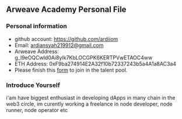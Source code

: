 ## Arweave Academy Personal File

### Personal information

- github account: https://github.com/ardiiom
- Email: ardiansyah219912@gmail.com
- Arweave Address: g_l9eOQCwId0Ai8yIk7KbLOCGPK6KERTPVwETAOC4ww
- ETH Address: 0xF9ba274914E2A32f10b72337243b5a4A1a8AC3a4
- Please finish this [form](https://docs.google.com/forms/d/e/1FAIpQLSfWA5fIIcBgmRppm3jNz5vmf9Mai_QMVil-2pO4r7YKn_Zhtw/viewform?usp=sf_link) to join in the talent pool.

### Introduce Yourself
 i'am have biggest enthusiast in developing dApps in many chain in the web3 circle, im curently working a freelance in node developer, node runner, node operator etc
